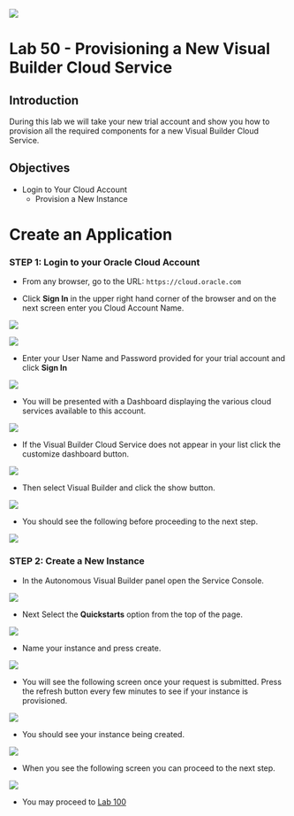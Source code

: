 ![](images/Picture-Title.png)

# Lab 50 - Provisioning a New Visual Builder Cloud Service

## Introduction

During this lab we will take your new trial account and show you how to provision all the required components for a new   Visual Builder Cloud Service.

## Objectives

- Login to Your Cloud Account
  - Provision a New Instance

# Create an Application

### **STEP 1**: Login to your Oracle Cloud Account

- From any browser, go to the URL:
  `https://cloud.oracle.com`

- Click **Sign In** in the upper right hand corner of the browser and on the next screen enter you Cloud Account Name.

![](images/100/signIn.png)

![](images/100/signIn2.png)

- Enter your User Name and Password provided for your trial account and click **Sign In**

![](images/100/idcs_login.png)


- You will be presented with a Dashboard displaying the various cloud services available to this account.

![](images/100/cloud_dash.png)

- If the Visual Builder Cloud Service does not appear in your list click the customize dashboard button.

![](images/100/custom_dash.png)

- Then select Visual Builder and click the show button.

![](images/100/show_dash_vb.png)

- You should see the following before proceeding to the next step.

![](images/100/LabGuide100-80c36c4c.png)

### **STEP 2**: Create a New Instance

- In the Autonomous Visual Builder panel open the Service Console.

![](images/100/LabGuide50-6196f9d1.png)

- Next Select the **Quickstarts** option from the top of the page.

![](images/100/LabGuide50-11580389.png)

- Name your instance and press create.

![](images/100/LabGuide100-a793d2af.png)


- You will see the following screen once your request is submitted. Press the refresh button every few minutes to see if your instance is provisioned.

![](images/100/LabGuide100-fcc49616.png)

- You should see your instance being created.

![](images/100/LabGuide100-8ef678e1.png)

- When you see the following screen you can proceed to the next step.

![](images/100/LabGuide100-9f6f488d.png)

- You may proceed to [Lab 100](LabGuide100.md)
